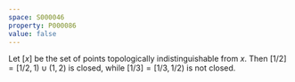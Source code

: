 ```yaml
---
space: S000046
property: P000086
value: false
---
```


Let $[x]$ be the set of points topologically indistinguishable from $x$. Then $[1/2] = [1/2, 1) \cup (1, 2)$ is closed, while $[1/3] = [1/3, 1/2)$ is not closed.
